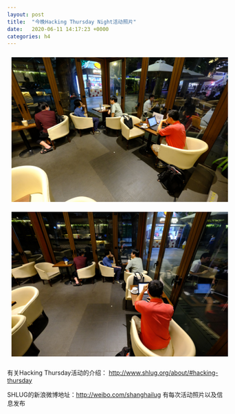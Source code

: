 ```yaml
---
layout: post
title:  "今晚Hacking Thursday Night活动照片"
date:   2020-06-11 14:17:23 +0000
categories: h4
---
```


[<img style='margin:10px;' src='https://raw.githubusercontent.com/shanghailug/res2020q2/master/k611.h4/k611_2019_1300+08.1920p.jpg'>](https://raw.githubusercontent.com/shanghailug/res2020q2/master/k611.h4/k611_2019_1300+08.JPG)
[<img style='margin:10px;' src='https://raw.githubusercontent.com/shanghailug/res2020q2/master/k611.h4/k611_2019_2200+08.1920p.jpg'>](https://raw.githubusercontent.com/shanghailug/res2020q2/master/k611.h4/k611_2019_2200+08.JPG)

有关Hacking Thursday活动的介绍：
http://www.shlug.org/about/#hacking-thursday

SHLUG的新浪微博地址：http://weibo.com/shanghailug 有每次活动照片以及信息发布


